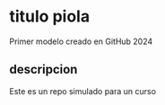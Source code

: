 # titulo piola
Primer modelo creado en GitHub 2024 
## descripcion
Este es un repo simulado para un curso 

